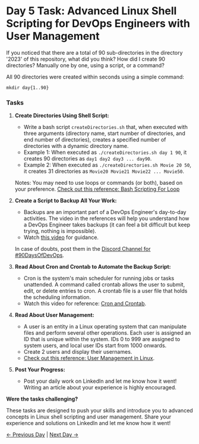 # Day 5 Task: Advanced Linux Shell Scripting for DevOps Engineers with User Management

If you noticed that there are a total of 90 sub-directories in the directory '2023' of this repository, what did you think? How did I create 90 directories? Manually one by one, using a script, or a command?

All 90 directories were created within seconds using a simple command:

`mkdir day{1..90}`

### Tasks

1. **Create Directories Using Shell Script:**
   - Write a bash script `createDirectories.sh` that, when executed with three arguments (directory name, start number of directories, and end number of directories), creates a specified number of directories with a dynamic directory name.
   - Example 1: When executed as `./createDirectories.sh day 1 90`, it creates 90 directories as `day1 day2 day3 ... day90`.
   - Example 2: When executed as `./createDirectories.sh Movie 20 50`, it creates 31 directories as `Movie20 Movie21 Movie22 ... Movie50`.

   Notes: You may need to use loops or commands (or both), based on your preference. [Check out this reference: Bash Scripting For Loop](https://www.geeksforgeeks.org/bash-scripting-for-loop/)

2. **Create a Script to Backup All Your Work:**
   - Backups are an important part of a DevOps Engineer's day-to-day activities. The video in the references will help you understand how a DevOps Engineer takes backups (it can feel a bit difficult but keep trying, nothing is impossible).
   - Watch [this video](https://youtu.be/aolKiws4Joc) for guidance.

   In case of doubts, post them in the [Discord Channel for #90DaysOfDevOps](https://discord.gg/hs3Pmc5F).

3. **Read About Cron and Crontab to Automate the Backup Script:**
   - Cron is the system's main scheduler for running jobs or tasks unattended. A command called crontab allows the user to submit, edit, or delete entries to cron. A crontab file is a user file that holds the scheduling information.
   - Watch this video for reference: [Cron and Crontab](https://youtu.be/aolKiws4Joc).

4. **Read About User Management:**
   - A user is an entity in a Linux operating system that can manipulate files and perform several other operations. Each user is assigned an ID that is unique within the system. IDs 0 to 999 are assigned to system users, and local user IDs start from 1000 onwards.
   - Create 2 users and display their usernames.
   - [Check out this reference: User Management in Linux](https://www.geeksforgeeks.org/user-management-in-linux/).

5. **Post Your Progress:**
   - Post your daily work on LinkedIn and let me know how it went! Writing an article about your experience is highly encouraged.

**Were the tasks challenging?**

These tasks are designed to push your skills and introduce you to advanced concepts in Linux shell scripting and user management. Share your experience and solutions on LinkedIn and let me know how it went!

[← Previous Day](../Day4/README.md) | [Next Day →](../Day6/README.md)